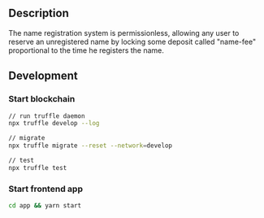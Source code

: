 ## Description

The name registration system is permissionless, allowing any user to reserve an unregistered name by locking some deposit called "name-fee" proportional to the time he registers the name.


## Development
### Start blockchain
```bash
// run truffle daemon
npx truffle develop --log

// migrate
npx truffle migrate --reset --network=develop

// test
npx truffle test
```

### Start frontend app
```bash
cd app && yarn start
```

